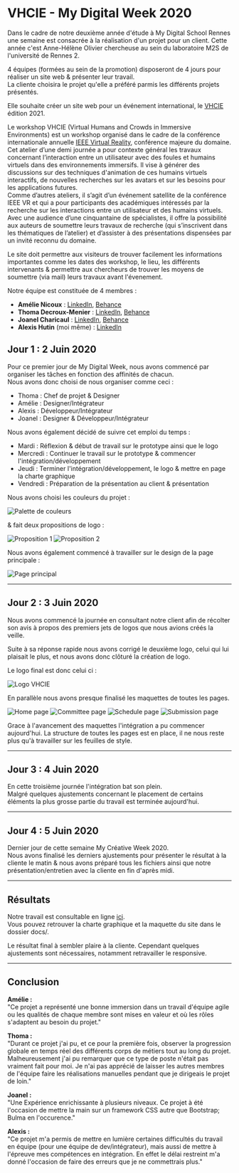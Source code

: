 # VHCIE - My Digital Week 2020

Dans le cadre de notre deuxième année d'étude à My Digital School Rennes une semaine est consacrée à la réalisation d'un projet pour un client. Cette année c'est Anne-Hélène Olivier chercheuse au sein du laboratoire M2S de l'université de Rennes 2.

4 équipes (formées au sein de la promotion) disposeront de 4 jours pour réaliser un site web & présenter leur travail.  
La cliente choisira le projet qu'elle a préféré parmis les différents projets présentés. 

Elle souhaite créer un site web pour un événement international, le [VHCIE](https://sites.google.com/view/vhcieieeevr2020/home
) édition 2021.

Le workshop VHCIE (Virtual Humans and Crowds in Immersive Environments) est un  workshop organisé dans le cadre de la conférence internationale annuelle [IEEE Virtual Reality](http://ieeevr.org/2020/), conférence majeure du domaine. Cet atelier d’une demi journée a pour contexte général les travaux concernant l’interaction entre un utilisateur avec des foules et humains virtuels dans des environnements immersifs. Il vise à générer des discussions sur des techniques d'animation de ces humains virtuels interactifs,   de nouvelles recherches sur les avatars et sur les besoins pour les applications futures.  
Comme d’autres ateliers, il s’agit d’un événement satellite de la conférence IEEE VR et qui a pour participants des académiques intéressés par la recherche sur les interactions entre  un utilisateur et des humains virtuels. Avec une audience d’une cinquantaine de  spécialistes, il offre la possibilité aux auteurs de soumettre leurs travaux de recherche (qui s’inscrivent dans les thématiques de l’atelier) et d’assister à des présentations dispensées par un invité reconnu du domaine.

Le site doit permettre aux visiteurs de trouver facilement les informations importantes comme les dates des workshop, le lieu, les différents intervenants & permettre aux chercheurs de trouver les moyens de soumettre (via mail) leurs travaux avant l'évenement.

Notre équipe est constituée de 4 membres : 

* **Amélie Nicoux** : [LinkedIn](https://www.linkedin.com/in/amelienicoux/), [Behance](https://www.behance.net/amelienicoux)  
* **Thoma Decroux-Menier** : [LinkedIn](https://www.linkedin.com/in/thoma-decroux-menier/), [Behance](https://www.behance.net/thomadecroux)
* **Joanel Charicaul** : [LinkedIn](https://www.linkedin.com/in/charicauth-joanel/), [Behance](https://www.behance.net/cryj)  
* **Alexis Hutin** (moi même) : [LinkedIn](https://www.linkedin.com/in/alexis-hutin/)  

## Jour 1 : 2 Juin 2020
Pour ce premier jour de My Digital Week, nous avons commencé par organiser les tâches en fonction des affinités de chacun.  
Nous avons donc choisi de nous organiser comme ceci : 
* Thoma : Chef de projet & Designer
* Amélie : Designer/Intégrateur
* Alexis : Développeur/Intégrateur
* Joanel : Designer & Développeur/Intégrateur

Nous avons également décidé de suivre cet emploi du temps :
* Mardi : Réflexion & début de travail sur le prototype ainsi que le logo
* Mercredi : Continuer le travail sur le prototype & commencer l'intégration/développement
* Jeudi : Terminer l'intégration/développement, le logo & mettre en page la charte graphique
* Vendredi : Préparation de la présentation au client & présentation

Nous avons choisi les couleurs du projet : 

![Palette de couleurs](img/palette.png)

& fait deux propositions de logo : 

![Proposition 1](img/logov1.png)
![Proposition 2](img/logov2.png)

Nous avons également commencé à travailler sur le design de la page principale :

![Page principal](img/screen_jour_1.png)  

___
## Jour 2 : 3 Juin 2020

Nous avons commencé la journée en consultant notre client afin de récolter son avis à propos des premiers jets de logos que nous avions créés la veille.  

Suite à sa réponse rapide nous avons corrigé le deuxième logo, celui qui lui plaisait le plus, et nous avons donc clôturé la création de logo.  

Le logo final est donc celui ci : 

![Logo VHCIE](img/logo.png)  

En parallèle nous avons presque finalisé les maquettes de toutes les pages.

![Home page](img/Home.png) 
![Committee page](img/Committee.png) 
![Schedule page](img/Schedule.png) 
![Submission page](img/Submission.png)

Grace à l'avancement des maquettes l'intégration a pu commencer aujourd'hui. 
La structure de toutes les pages est en place, il ne nous reste plus qu'à travailler sur les feuilles de style.

***
## Jour 3 : 4 Juin 2020

En cette troisième journée l'intégration bat son plein.   
Malgré quelques ajustements concernant le placement de certains éléments la plus grosse partie du travail est terminée aujourd'hui. 

---
## Jour 4 : 5 Juin 2020

Dernier jour de cette semaine My Créative Week 2020.  
Nous avons finalisé les derniers ajustements pour présenter le résultat à la cliente le matin & nous avons préparé tous les fichiers ainsi que notre présentation/entretien avec la cliente en fin d'après midi.

---
## Résultats

Notre travail est consultable en ligne [ici](https://alexishutin.github.io/My-Digital-Week-2020/).  
Vous pouvez retrouver la charte graphique et la maquette du site dans le dossier docs/.

Le résultat final à sembler plaire à la cliente. Cependant quelques ajustements sont nécessaires, notamment retravailler le responsive.

---
## Conclusion

**Amélie :**   
"Ce projet a représenté une bonne immersion dans un travail d'équipe agile ou les qualités de chaque membre sont mises en valeur et où les rôles s'adaptent au besoin du projet."

**Thoma :**  
"Durant ce projet j'ai pu, et ce pour la première fois, observer la progression globale en temps réel des différents corps de métiers tout au long du projet. Malheureusement j'ai pu remarquer que ce type de poste n'était pas vraiment fait pour moi. Je n'ai pas apprécié de laisser les autres membres de l'équipe faire les réalisations manuelles pendant que je dirigeais le projet de loin."

**Joanel :**  
"Une Expérience enrichissante à plusieurs niveaux. 
Ce projet à été l'occasion de mettre la main sur un framework CSS autre que Bootstrap; Bulma en l'occurence."

**Alexis :**  
"Ce projet m'a permis de mettre en lumière certaines difficultés du travail en équipe (pour une équipe de dev/intégrateur), mais aussi de mettre à l'épreuve mes compétences en intégration. En effet le délai restreint m'a donné l'occasion de faire des erreurs que je ne commettrais plus."
